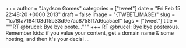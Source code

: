 
+++
author = "Jaydson Gomes"
categories = ["tweet"]
date = "Fri Feb 15 22:48:20 +0000 2013"
draft = false
image = "{TWEET_IMAGE}"
slug = "1c78fa7184f03d15b33d9e7ac8758ff7d6ca5aef"
tags = ["tweet"]
title = """RT @brucel: Bye bye poste..."""
+++
RT @brucel: Bye bye posterous. Remember kids: if you value your content, get a domain name &amp; some hosting, and then it's your decisi ...
